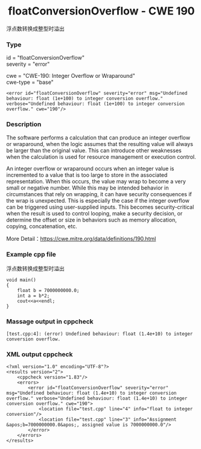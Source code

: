 # <center> floatConversionOverflow - CWE 190

浮点数转换成整型时溢出

### Type

id = "floatConversionOverflow"  
severity = "error"

cwe = "CWE-190: Integer Overflow or Wraparound"  
cwe-type = "base"

    <error id="floatConversionOverflow" severity="error" msg="Undefined behaviour: float (1e+100) to integer conversion overflow." verbose="Undefined behaviour: float (1e+100) to integer conversion overflow." cwe="190"/>


### Description

The software performs a calculation that can produce an integer overflow or wraparound, when the logic assumes that the resulting value will always be larger than the original value. This can introduce other weaknesses when the calculation is used for resource management or execution control.

An integer overflow or wraparound occurs when an integer value is incremented to a value that is too large to store in the associated representation. When this occurs, the value may wrap to become a very small or negative number. While this may be intended behavior in circumstances that rely on wrapping, it can have security consequences if the wrap is unexpected. This is especially the case if the integer overflow can be triggered using user-supplied inputs. This becomes security-critical when the result is used to control looping, make a security decision, or determine the offset or size in behaviors such as memory allocation, copying, concatenation, etc. 

More Detail：https://cwe.mitre.org/data/definitions/190.html  


### Example cpp file

浮点数转换成整型时溢出

	void main()
	{
		float b = 7000000000.0;
		int a = b*2;
		cout<<a<<endl;
	}  


### Massage output in cppcheck

	[test.cpp:4]: (error) Undefined behaviour: float (1.4e+10) to integer conversion overflow.


### XML output cppcheck

	<?xml version="1.0" encoding="UTF-8"?>
	<results version="2">
	    <cppcheck version="1.83"/>
	    <errors>
	        <error id="floatConversionOverflow" severity="error" msg="Undefined behaviour: float (1.4e+10) to integer conversion overflow." verbose="Undefined behaviour: float (1.4e+10) to integer conversion overflow." cwe="190">
	            <location file="test.cpp" line="4" info="float to integer conversion"/>
	            <location file="test.cpp" line="3" info="Assignment &apos;b=7000000000.0&apos;, assigned value is 7000000000.0"/>
	        </error>
	    </errors>
	</results>
